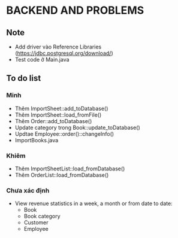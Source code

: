 # BACKEND AND PROBLEMS
## Note
* Add driver vào Reference Libraries (https://jdbc.postgresql.org/download/)
* Test code ở Main.java

## To do list
### Minh
* Thêm ImportSheet::add_toDatabase()
* Thêm ImportSheet::load_fromFile()
* Thêm Order::add_toDatabase()
* Update category trong Book::update_toDatabase()
* Updtae Employee::order()::changeInfo()
* ImportBooks.java

### Khiêm
* Thêm ImportSheetList::load_fromDatabase()
* Thêm OrderList::load_fromDatabase()

### Chưa xác định
* View revenue statistics in a week, a month or from date to date:
	* Book
	* Book category
	* Customer
	* Employee
